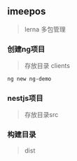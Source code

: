 ## imeepos
> lerna 多包管理

### 创建ng项目
> 存放目录 clients
```sh
ng new ng-demo
```
### nestjs项目
> 存放目录src

### 构建目录
> dist
